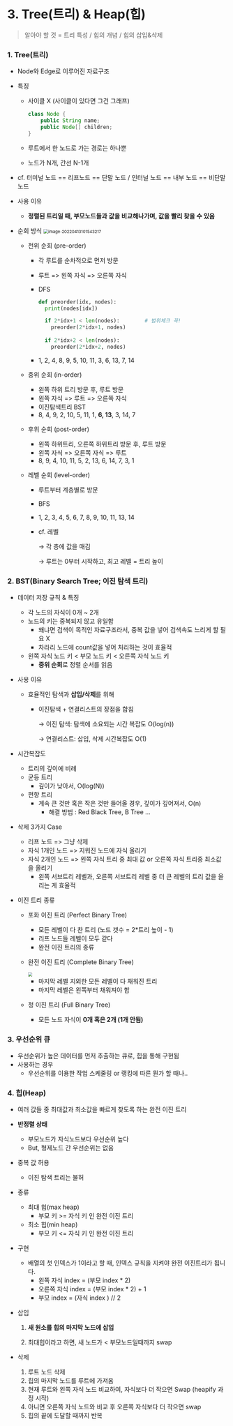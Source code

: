 # 3. Tree(트리) & Heap(힙)

> 알아야 할 것 = 트리 특성 / 힙의 개념 / 힙의 삽입&삭제



### 1. Tree(트리)

* Node와 Edge로 이루어진 자료구조

* 특징

  * 사이클 X (사이클이 있다면 그건 그래프)

    ```java
    class Node {
        public String name;
        public Node[] children;
    }
    ```
  
  * 루트에서 한 노드로 가는 경로는 하나뿐

  * 노드가 N개, 간선 N-1개

* cf. 터미널 노드 == 리프노드 == 단말 노드 / 인터널 노드 == 내부 노드 == 비단말 노드

* 사용 이유

  * **정렬된 트리일 때, 부모노드들과 값을 비교해나가며, 값을 빨리 찾을 수 있음**
  
* 순회 방식
  <img src="https://user-images.githubusercontent.com/70613905/163101845-9d10a191-33dd-4d2c-b800-996fe6c8d07b.JPG" alt="image-20220413101543217" style="zoom:67%;" />

  * 전위 순회 (pre-order)

    * 각 루트를 순차적으로 먼저 방문
  
    * 루트 => 왼쪽 자식 => 오른쪽 자식

    * DFS

      ```python
      def preorder(idx, nodes):
        print(nodes[idx])
      
        if 2*idx+1 < len(nodes):		# 범위체크 꼭!
          preorder(2*idx+1, nodes)
          
        if 2*idx+2 < len(nodes):
          preorder(2*idx+2, nodes)
      ```
  
    * 1, 2, 4, 8, 9, 5, 10, 11, 3, 6, 13, 7, 14

  * 중위 순회 (in-order)

    * 왼쪽 하위 트리 방문 후, 루트 방문
    * 왼쪽 자식 => 루트 => 오른쪽 자식
    * 이진탐색트리 BST
    * 8, 4, 9, 2, 10, 5, 11, 1, **6, 13**, 3, 14, 7
  
  * 후위 순회 (post-order)
  
    * 왼쪽 하위트리, 오른쪽 하위트리 방문 후, 루트 방문
    * 왼쪽 자식 => 오른쪽 자식 => 루트
    * 8, 9, 4, 10, 11, 5, 2, 13, 6, 14, 7, 3, 1
  
  * 레벨 순회 (level-order)
  
    * 루트부터 계층별로 방문
  
    * BFS
  
    * 1, 2, 3, 4, 5, 6, 7, 8, 9, 10, 11, 13, 14
  
    * cf. 레벨 
  
      →   각 층에 값을 매김
  
      →   루트는 0부터 시작하고, 최고 레벨 = 트리 높이
  
  

### 2. BST(Binary Search Tree; 이진 탐색 트리)

* 데이터 저장 규칙 & 특징

  * 각 노드의 자식이 0개 ~ 2개
  * 노드의 키는 중복되지 않고 유일함
    * 왜냐면 검색이 목적인 자료구조라서, 중복 값을 넣어 검색속도 느리게 할 필요 X
    * 차라리 노드에 count값을 넣어 처리하는 것이 효율적
  * 왼쪽 자식 노드 키 < 부모 노드 키 < 오른쪽 자식 노드 키
    * **중위 순회**로 정렬 순서를 읽음
  
* 사용 이유

  * 효율적인 탐색과 **삽입/삭제**를 위해

    * 이진탐색 + 연결리스트의 장점을 합침

      →   이진 탐색: 탐색에 소요되는 시간 복잡도 O(log(n)) 

      →   연결리스트: 삽입, 삭제 시간복잡도 O(1)

* 시간복잡도

  * 트리의 깊이에 비례
  * 균등 트리
    * 깊이가 낮아서, O(log(N))
  * 편향 트리
    * 계속 큰 것만 혹은 작은 것만 들어올 경우, 깊이가 깊어져서, O(n)
      * 해결 방법 : Red Black Tree, B Tree ... 
  
* 삭제 3가지 Case

  * 리프 노드 => 그냥 삭제
  * 자식 1개인 노드 => 지워진 노드에 자식 올리기
  * 자식 2개인 노드 => 왼쪽 자식 트리 중 최대 값 or 오른쪽 자식 트리중 최소값을 올리기
    * 왼쪽 서브트리 레벨과, 오른쪽 서브트리 레벨 중 더 큰 레벨의 트리 값을 올리는 게 효율적

* 이진 트리 종류

  * 포화 이진 트리 (Perfect Binary Tree)

    * 모든 레벨이 다 찬 트리 (노드 갯수 = 2*트리 높이 - 1)
    * 리프 노드들 레벨이 모두 같다
    * 완전 이진 트리의 종류

  * 완전 이진 트리 (Complete Binary Tree)

    <img src="https://user-images.githubusercontent.com/70613905/163101984-dcaaa2a7-6893-4023-bd4e-1b4e986c6bbb.JPG" style="zoom:60%;" />

    * 마지막 레벨 지외한 모든 레벨이 다 채워진 트리
    * 마지막 레벨은 왼쪽부터 채워져야 함

  * 정 이진 트리 (Full Binary Tree)

    * 모든 노드 자식이 **0개 혹은 2개 (1개 안됨)**



### 3. 우선순위 큐

* 우선순위가 높은 데이터를 먼저 추출하는 큐로, 힙을 통해 구현됨
* 사용하는 경우
  * 우선순위를 이용한 작업 스케줄링 or 랭킹에 따른 뭔가 할 때나..



### 4. 힙(Heap)

* 여러 값들 중 최대값과 최소값을 빠르게 찾도록 하는 완전 이진 트리
* **반정렬 상태**

  * 부모노드가 자식노드보다 우선순위 높다
  * But, 형제노드 간 우선순위는 없음
* 중복 값 허용

  * 이진 탐색 트리는 불허
* 종류

  * 최대 힙(max heap)
    * 부모 키 >= 자식 키 인 완전 이진 트리
  * 최소 힙(min heap)
    * 부모 키 <= 자식 키 인 완전 이진 트리
* 구현

  * 배열의 첫 인덱스가 1이라고 할 때, 인덱스 규칙을 지켜야 완전 이진트리가 됩니다.
    * 왼쪽 자식 index = (부모 index * 2)
    * 오른쪽 자식 index = (부모 index * 2) + 1
    * 부모 index = (자식 index ) // 2
* 삽입

  1. **새 원소를 힙의 마지막 노드에 삽입**
  
  2. 최대힙이라고 하면, 새 노드가 < 부모노드일때까지 swap
* 삭제

  1. 루트 노드 삭제
  2. 힙의 마지막 노드를 루트에 가져옴
  3. 현재 루트와 왼쪽 자식 노드 비교하여, 자식보다 더 작으면 Swap (heapify 과정 시작)
  4. 아니면 오른쪽 자식 노드와 비교 후 오른쪽 자식보다 더 작으면 swap
  5. 힙의 끝에 도달할 때까지 반복
